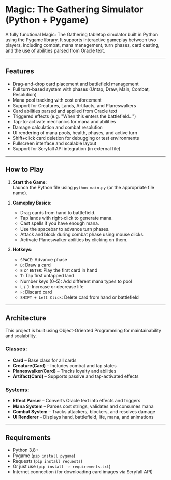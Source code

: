 # Magic: The Gathering Simulator (Python + Pygame)

A fully functional Magic: The Gathering tabletop simulator built in Python using the Pygame library. It supports interactive gameplay between two players, including combat, mana management, turn phases, card casting, and the use of abilities parsed from Oracle text.

---

## Features

- Drag-and-drop card placement and battlefield management  
- Full turn-based system with phases (Untap, Draw, Main, Combat, Resolution)  
- Mana pool tracking with cost enforcement  
- Support for Creatures, Lands, Artifacts, and Planeswalkers  
- Card abilities parsed and applied from Oracle text  
- Triggered effects (e.g. "When this enters the battlefield...")  
- Tap-to-activate mechanics for mana and abilities  
- Damage calculation and combat resolution  
- UI rendering of mana pools, health, phases, and active turn  
- Shift+click card deletion for debugging or test environments  
- Fullscreen interface and scalable layout  
- Support for Scryfall API integration (in external file)

---

## How to Play

1. **Start the Game:**  
   Launch the Python file using `python main.py` (or the appropriate file name).

2. **Gameplay Basics:**  
   - Drag cards from hand to battlefield.  
   - Tap lands with right-click to generate mana.  
   - Cast spells if you have enough mana.  
   - Use the spacebar to advance turn phases.  
   - Attack and block during combat phase using mouse clicks.  
   - Activate Planeswalker abilities by clicking on them.

3. **Hotkeys:**  
   - `SPACE`: Advance phase  
   - `D`: Draw a card  
   - `E` or `ENTER`: Play the first card in hand  
   - `T`: Tap first untapped land  
   - Number keys (0–5): Add different mana types to pool  
   - `L` / `J`: Increase or decrease life  
   - `F`: Discard card  
   - `SHIFT + Left Click`: Delete card from hand or battlefield  

---

## Architecture

This project is built using Object-Oriented Programming for maintainability and scalability.

### Classes:
- **Card** – Base class for all cards  
- **Creature(Card)** – Includes combat and tap states  
- **Planeswalker(Card)** – Tracks loyalty and abilities  
- **Artifact(Card)** – Supports passive and tap-activated effects  

### Systems:
- **Effect Parser** – Converts Oracle text into effects and triggers
- **Mana System** – Parses cost strings, validates and consumes mana  
- **Combat System** – Tracks attackers, blockers, and resolves damage  
- **UI Renderer** – Displays hand, battlefield, life, mana, and animations

---

## Requirements

- Python 3.8+
- Pygame (`pip install pygame`)
- Requests (`pip install requests`)
- Or just use (`pip install -r requirements.txt`)
- Internet connection (for downloading card images via Scryfall API)
